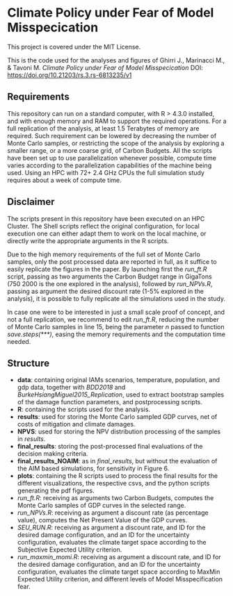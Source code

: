 # Climate Policy under Fear of Model Misspecication
This project is covered under the MIT License.

This is the code used for the analyses and figures of Ghirri J., Marinacci M., & Tavoni M. _Climate Policy under Fear of Model Misspecication_ DOI: https://doi.org/10.21203/rs.3.rs-6813235/v1

## Requirements
This repository can run on a standard computer, with R > 4.3.0 installed, and with enough memory and RAM to support the required operations. For a full replication of the analysis, at least 1.5 Terabytes of memory are required. Such requirement can be lowered by decreasing the number of Monte Carlo samples, or restricting the scope of the analysis by exploring a smaller range, or a more coarse grid, of Carbon Budgets.
All the scripts have been set up to use parallelization whenever possible, compute time varies according to the parallelization capabilities of the machine being used. Using an HPC with 72+ 2.4 GHz CPUs the full simulation study requires about a week of compute time.

## Disclaimer
The scripts present in this repository have been executed on an HPC Cluster. The Shell scripts reflect the original configuration, for local execution one can either adapt them to work on the local machine, or directly write the appropriate arguments in the R scripts.

Due to the high memory requirements of the full set of Monte Carlo samples, only the post processed data are reported in full, as it suffice to easily replicate the figures in the paper. 
By launching first the _run_ft.R_ script, passing as two arguments the Carbon Budget range in GigaTons (750 2000 is the one explored in the analysis), followed by _run_NPVs.R_, passing as argument the desired discount rate (1-5% explored in the analysis), it is possible to fully replicate all the simulations used in the study.

In case one were to be interested in just a small scale proof of concept, and not a full replication, we recommend to edit _run_ft.R_, reducing the number of Monte Carlo samples in line 15, being the parameter _n_ passed to function _save.steps(***)_, easing the memory requirements and the computation time needed.

## Structure
- **data**: containing original IAMs scenarios, temperature, population, and gdp data, together with *BDD2018* and *BurkeHsiangMiguel2015_Replication*, used to extract bootstrap samples of the damage function parameters, and postprocessing scripts.
- **R**: containing the scripts used for the analysis.
- **results**: used for storing the Monte Carlo sampled GDP curves, net of costs of mitigation and climate damages.
- **NPVS**: used for storing the NPV distribution processing of the samples in *results*.
- **final_results**: storing the post-processed final evaluations of the decision making criteria.
- **final_results_NOAIM**: as in *final_results*, but without the evaluation of the AIM based simulations, for sensitivity in Figure 6.
- **plots**: containing the R scripts used to process the final results for the different visualizations, the respective csvs, and the python scripts generating the pdf figures.
- _run_ft.R_: receiving as arguments two Carbon Budgets, computes the Monte Carlo samples of GDP curves in the selected range.
- _run_NPVs.R_: receiving as argument a discount rate (as percentage value), computes the Net Present Value of the GDP curves.
- _SEU_RUN.R_: receiving as argument a discount rate, and ID for the desired damage configuration, and an ID for the uncertainty configuration, evaluates the climate target space according to the Subjective Expected Utility criterion.
- _run_maxmin_momi.R_: receiving as argument a discount rate, and ID for the desired damage configuration, and an ID for the uncertainty configuration, evaluates the climate target space according to MaxMin Expected Utility criterion, and different levels of Model Misspecification fear.

